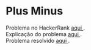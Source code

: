 # Plus Minus

Problema no HackerRank <a href="https://www.hackerrank.com/challenges/plus-minus/problem"> aqui </a>.
</br>
Explicação do problema <a href="./Problem.pdf"> aqui </a>.
</br>
Problema resolvido <a href="./submission.js"> aqui </a>.